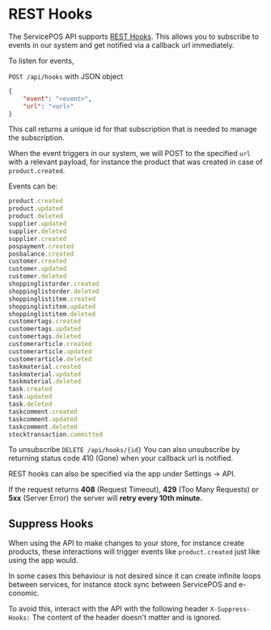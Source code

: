 # REST Hooks

The ServicePOS API supports [REST Hooks](http://resthooks.org/). This allows you to subscribe to events in our system and get notified via a callback url immediately.

To listen for events,

`POST /api/hooks`
with JSON object

```json
{
    "event": "<event>",
    "url": "<url>"
}
```

This call returns a unique id for that subscription that is needed to manage the subscription.

When the event triggers in our system, we will POST to the specified `url` with a relevant payload, for instance the product that was created in case of `product.created`.

Events can be:

```js
product.created
product.updated
product.deleted
supplier.updated
supplier.deleted
supplier.created
pospayment.created
posbalance.created
customer.created
customer.updated
customer.deleted
shoppinglistorder.created
shoppinglistorder.deleted
shoppinglistitem.created
shoppinglistitem.updated
shoppinglistitem.deleted
customertags.created
customertags.updated
customertags.deleted
customerarticle.created
customerarticle.updated
customerarticle.deleted
taskmaterial.created
taskmaterial.updated
taskmaterial.deleted
task.created
task.updated
task.deleted
taskcomment.created
taskcomment.updated
taskcomment.deleted
stocktransaction.committed
```

To unsubscribe
`DELETE /api/hooks/{id}`
You can also unsubscribe by returning status code 410 (Gone) when your callback url is notified.

REST hooks can also be specified via the app under Settings -> API.

If the request returns **408** (Request Timeout), **429** (Too Many Requests) or **5xx** (Server Error) the server will **retry every 10th minute.**

## Suppress Hooks

When using the API to make changes to your store, for instance create products, these interactions will trigger events like `product.created` just like using the app would.

In some cases this behaviour is not desired since it can create infinite loops between services, for instance stock sync between ServicePOS and e-conomic.

To avoid this, interact with the API with the following header
`X-Suppress-Hooks:`
The content of the header doesn't matter and is ignored.
